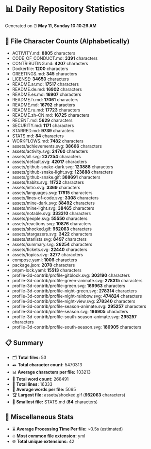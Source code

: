 # 📊 Daily Repository Statistics
Generated on ⏰ **May 11, Sunday 10:10:26 AM**

## 📂 File Character Counts (Alphabetically)
- ACTIVITY.md: **8805** characters
- CODE_OF_CONDUCT.md: **3391** characters
- CONTRIBUTING.md: **4207** characters
- Dockerfile: **1200** characters
- GREETINGS.md: **345** characters
- LICENSE: **34650** characters
- README.ar.md: **17517** characters
- README.de.md: **16902** characters
- README.es.md: **16907** characters
- README.fr.md: **17061** characters
- README.md: **16792** characters
- README.ru.md: **17723** characters
- README.zh-CN.md: **16725** characters
- RECENT.md: **5629** characters
- SECURITY.md: **1171** characters
- STARRED.md: **9739** characters
- STATS.md: **84** characters
- WORKFLOWS.md: **7482** characters
- assets/achievements.svg: **38666** characters
- assets/activity.svg: **24760** characters
- assets/all.svg: **237254** characters
- assets/default.svg: **42017** characters
- assets/github-snake-dark.svg: **123888** characters
- assets/github-snake-light.svg: **123888** characters
- assets/github-snake.gif: **388691** characters
- assets/habits.svg: **11722** characters
- assets/intro.svg: **3369** characters
- assets/languages.svg: **17915** characters
- assets/lines-of-code.svg: **3308** characters
- assets/mine-dark.svg: **38492** characters
- assets/mine-light.svg: **38465** characters
- assets/notable.svg: **333310** characters
- assets/people.svg: **55550** characters
- assets/reactions.svg: **10876** characters
- assets/shocked.gif: **952063** characters
- assets/stargazers.svg: **3422** characters
- assets/starlists.svg: **8497** characters
- assets/summary.svg: **26254** characters
- assets/tickets.svg: **22440** characters
- assets/topics.svg: **3277** characters
- compose.yaml: **1006** characters
- package.json: **2070** characters
- pnpm-lock.yaml: **15513** characters
- profile-3d-contrib/profile-gitblock.svg: **303190** characters
- profile-3d-contrib/profile-green-animate.svg: **278315** characters
- profile-3d-contrib/profile-green.svg: **169963** characters
- profile-3d-contrib/profile-night-green.svg: **278314** characters
- profile-3d-contrib/profile-night-rainbow.svg: **474824** characters
- profile-3d-contrib/profile-night-view.svg: **278340** characters
- profile-3d-contrib/profile-season-animate.svg: **295257** characters
- profile-3d-contrib/profile-season.svg: **186905** characters
- profile-3d-contrib/profile-south-season-animate.svg: **295257** characters
- profile-3d-contrib/profile-south-season.svg: **186905** characters

## 📋 Summary
- 🗂️ **Total files:** 53
- ✒️ **Total character count:** 5470313
- 📊 **Average characters per file:** 103213
- 📝 **Total word count:** 268491
- 🧾 **Total lines:** 16333
- 📐 **Average words per file:** 5065
- 🏆 **Largest file:** assets/shocked.gif (**952063** characters)
- 🥉 **Smallest file:** STATS.md (**84** characters)

## 🌟 Miscellaneous Stats
- ⌛ **Average Processing Time Per file:** ~0.5s (estimated)
- 🔥 **Most common file extension:** yml
- 🌐 **Total unique extensions:** 42
